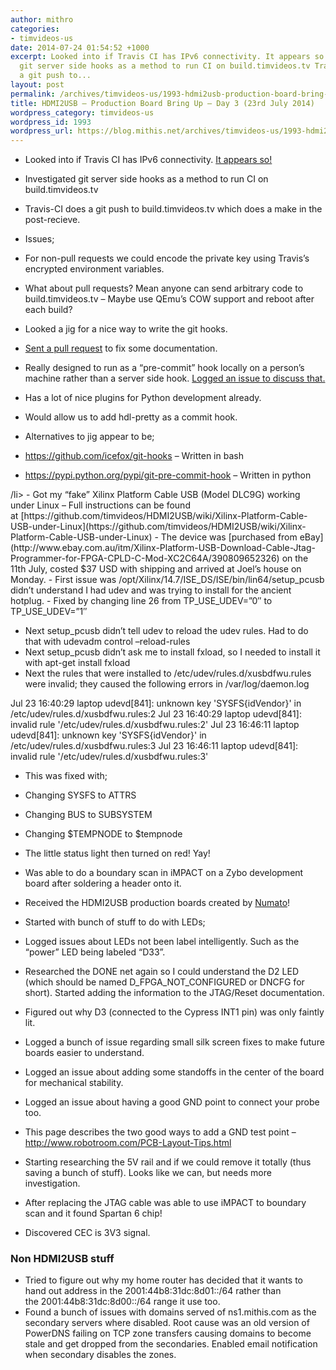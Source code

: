 ```yaml
---
author: mithro
categories:
- timvideos-us
date: 2014-07-24 01:54:52 +1000
excerpt: Looked into if Travis CI has IPv6 connectivity. It appears so! Investigated
  git server side hooks as a method to run CI on build.timvideos.tv Travis-CI does
  a git push to...
layout: post
permalink: /archives/timvideos-us/1993-hdmi2usb-production-board-bring-up-day-3-23rd-july-2014
title: HDMI2USB – Production Board Bring Up – Day 3 (23rd July 2014)
wordpress_category: timvideos-us
wordpress_id: 1993
wordpress_url: https://blog.mithis.net/archives/timvideos-us/1993-hdmi2usb-production-board-bring-up-day-3-23rd-july-2014
---
```

- Looked into if Travis CI has IPv6 connectivity. [It appears so!](https://travis-ci.org/mithro/temp/builds/30607921)
- Investigated git server side hooks as a method to run CI on build.timvideos.tv
- Travis-CI does a git push to build.timvideos.tv which does a make in the post-recieve.
- Issues;
- For non-pull requests we could encode the private key using Travis’s encrypted environment variables.
- What about pull requests? Mean anyone can send arbitrary code to build.timvideos.tv – Maybe use QEmu’s COW support and reboot after each build?

- Looked a jig for a nice way to write the git hooks.
- [Sent a pull request](https://github.com/robmadole/jig/pull/8) to fix some documentation.
- Really designed to run as a “pre-commit” hook locally on a person’s machine rather than a server side hook. [Logged an issue to discuss that.](https://github.com/robmadole/jig/issues/9)
- Has a lot of nice plugins for Python development already.
- Would allow us to add hdl-pretty as a commit hook.

- Alternatives to jig appear to be;
- https://github.com/icefox/git-hooks – Written in bash
- https://pypi.python.org/pypi/git-pre-commit-hook – Written in python
</li> /li>
- Got my “fake” Xilinx Platform Cable USB (Model DLC9G) working under Linux – Full instructions can be found at [https://github.com/timvideos/HDMI2USB/wiki/Xilinx-Platform-Cable-USB-under-Linux](https://github.com/timvideos/HDMI2USB/wiki/Xilinx-Platform-Cable-USB-under-Linux)
- The device was [purchased from eBay](http://www.ebay.com.au/itm/Xilinx-Platform-USB-Download-Cable-Jtag-Programmer-for-FPGA-CPLD-C-Mod-XC2C64A/390809652326) on the 11th July, costed $37 USD with shipping and arrived at Joel’s house on Monday.
- First issue was /opt/Xilinx/14.7/ISE_DS/ISE/bin/lin64/setup_pcusb didn’t understand I had udev and was trying to install for the ancient hotplug.
- Fixed by changing line 26 from TP_USE_UDEV=”0″ to TP_USE_UDEV=”1″

- Next setup_pcusb didn’t tell udev to reload the udev rules. Had to do that with udevadm control –reload-rules
- Next setup_pcusb didn’t ask me to install fxload, so I needed to install it with apt-get install fxload
- Next the rules that were installed to /etc/udev/rules.d/xusbdfwu.rules were invalid; they caused the following errors in /var/log/daemon.log

Jul 23 16:40:29 laptop udevd[841]: unknown key 'SYSFS{idVendor}' in /etc/udev/rules.d/xusbdfwu.rules:2
Jul 23 16:40:29 laptop udevd[841]: invalid rule '/etc/udev/rules.d/xusbdfwu.rules:2'
Jul 23 16:46:11 laptop udevd[841]: unknown key 'SYSFS{idVendor}' in /etc/udev/rules.d/xusbdfwu.rules:3
Jul 23 16:46:11 laptop udevd[841]: invalid rule '/etc/udev/rules.d/xusbdfwu.rules:3'</pre>
- This was fixed with;
- Changing SYSFS to ATTRS
- Changing BUS to SUBSYSTEM
- Changing $TEMPNODE to $tempnode

- The little status light then turned on red! Yay!
- Was able to do a boundary scan in iMPACT on a Zybo development board after soldering a header onto it.
- Received the HDMI2USB production boards created by [Numato](http://numato.com/)!
- Started with bunch of stuff to do with LEDs;
- Logged issues about LEDs not been label intelligently. Such as the “power” LED being labeled “D33”.
- Researched the DONE net again so I could understand the D2 LED (which should be named D_FPGA_NOT_CONFIGURED or DNCFG for short). Started adding the information to the JTAG/Reset documentation.
- Figured out why D3 (connected to the Cypress INT1 pin) was only faintly lit.

- Logged a bunch of issue regarding small silk screen fixes to make future boards easier to understand.
- Logged an issue about adding some standoffs in the center of the board for mechanical stability.
- Logged an issue about having a good GND point to connect your probe too.
- This page describes the two good ways to add a GND test point – http://www.robotroom.com/PCB-Layout-Tips.html

- Starting researching the 5V rail and if we could remove it totally (thus saving a bunch of stuff). Looks like we can, but needs more investigation.
- After replacing the JTAG cable was able to use iMPACT to boundary scan and it found Spartan 6 chip!

- Discovered CEC is 3V3 signal.
### Non HDMI2USB stuff
- Tried to figure out why my home router has decided that it wants to hand out address in the 2001:44b8:31dc:8d01::/64 rather than the 2001:44b8:31dc:8d00::/64 range it use too.
- Found a bunch of issues with domains served of ns1.mithis.com as the secondary servers where disabled. Root cause was an old version of PowerDNS failing on TCP zone transfers causing domains to become stale and get dropped from the secondaries. Enabled email notification when secondary disables the zones.
